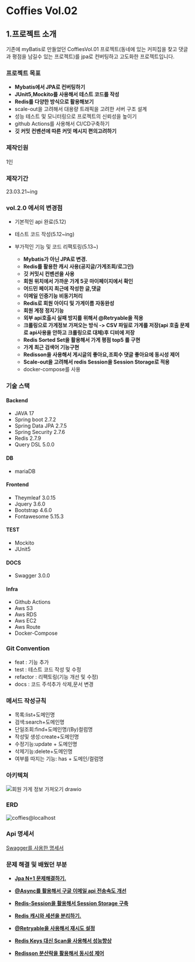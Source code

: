 # Coffies Vol.02

## 1.프로젝트 소개

 기존에 myBatis로 만들었던 CoffiesVol.01 프로젝트(동네에 있는 커피집을 찾고 댓글과 평점을 남길수 있는 프로젝트)를 jpa로 컨버팅하고 고도화한
 프로젝트입니다.

### 프로젝트 목표

- **Mybatis에서 JPA로 컨버팅하기**
- **JUnit5,Mockito를 사용해서 테스트 코드를 작성**
- **Redis를 다양한 방식으로 활용해보기**
- scale-out을 고려해서 대용량 트래픽을 고려한 서버 구조 설계
- 성능 테스트 및 모니터링으로 프로젝트의 신뢰성을 높이기
- github Actions를 사용해서 CI/CD구축하기
- **깃 커밋 컨벤션에 따른 커밋 메시지 편의고려하기**

### 제작인원

1인

### 제작기간

23.03.21~ing

### vol.2.0 에서의 변경점

- 기본적인 api 완료(5.12)


- 테스트 코드 작성(5.12~ing)


- 부가적인 기능 및 코드 리팩토링(5.13~)
    
    - **Mybatis가 아닌 JPA로 변경.**
    - **Redis를 활용한 캐시 사용(공지글/가게조회/로그인)**
    - **깃 커밋시 컨벤션을 사용**
    - **회원 위치에서 가까운 가게 5곳 마이페이지에서 확인**
    - **어드민 페이지 최근에 작성한 글,댓글**
    - **이메일 인증기능 비동기처리**
    - **Redis로 회원 아이디 및 가게이름 자동완성**
    - **회원 계정 정지기능**
    - **외부 api호출시 실패 방지를 위해서 @Retryable을 적용**
    - **크롤링으로 가게정보 가져오는 방식 -> CSV 파일로 가게를 저장(api 호출 문제로 api사용을 안하고 크롤링으로 대체)후 디비에 저장**
    - **Redis Sorted Set을 활용해서 가게 평점 top5 를 구현**
    - **가게 최근 검색어 기능구현**
    - **Redisson을 사용해서 게시글의 좋아요,조회수 댓글 좋아요에 동시성 제어**
    - **Scale-out을 고려해서 redis Session을 Session Storage로 적용**
    - docker-compose를 사용

### 기술 스택
  
#### Backend

- JAVA 17
- Spring boot 2.7.2
- Spring Data JPA 2.7.5
- Spring Security 2.7.6
- Redis 2.7.9
- Query DSL 5.0.0

#### DB

- mariaDB

#### Frontend

- Theymleaf 3.0.15
- Jquery 3.6.0
- Bootstrap 4.6.0
- Fontawesome 5.15.3

#### TEST

- Mockito
- JUnit5

#### DOCS

- Swagger 3.0.0

#### Infra

- Github Actions
- Aws S3
- Aws RDS
- Aws EC2
- Aws Route
- Docker-Compose

### Git Convention

- feat : 기능 추가
- test : 테스트 코드 작성 및 수정
- refactor : 리팩토링(기능 개선 및 수정)
- docs : 코드 주석추가 삭제,문서 변경

### 메서드 작성규칙

- 목록:list+도메인명
- 검색:search+도메인명
- 단일조회:find+도메인명/(By)컬럼명
- 작성및 생성:create+도메인명
- 수정기능:update + 도메인명
- 삭제기능:delete+도메인명
- 여부를 따지는 기능: has + 도메인/컬럼명

### 아키텍쳐

![회원 가게 정보 가져오기 drawio](https://github.com/well0924/coffie_placeVol.02/assets/89343159/b80163a1-24b1-46f6-80f8-b5f1ba9ed2d7)

### ERD

![coffies@localhost](https://github.com/user-attachments/assets/d757b9af-bc49-4164-9a06-f5fa15dd76a0)


### Api 명세서

[Swagger를 사용한 명세서](http://localhost:8081/swagger-ui/index.html)


### 문제 해결 및 배웠던 부분

- **[Jpa N+1 문제해결하기.](https://codingweb.tistory.com/130)**


- **[@Async를 활용해서 구글 이메일 api 전송속도 개선](https://codingweb.tistory.com/146)**


- **[Redis-Session을 활용해서 Session Storage 구축](https://codingweb.tistory.com/197)**


- **[Redis 캐시와 세션을 분리하기.](https://codingweb.tistory.com/195)**


- **[@Retryable을 사용해서 재시도 설정](https://codingweb.tistory.com/199)**


- **[Redis Keys 대신 Scan을 사용해서 성능향상](https://codingweb.tistory.com/200)**


- **[Redisson 분산락을 활용해서 동시성 제어]()**
